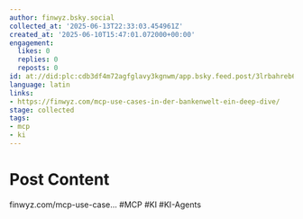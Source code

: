 ```yaml
---
author: finwyz.bsky.social
collected_at: '2025-06-13T22:33:03.454961Z'
created_at: '2025-06-10T15:47:01.072000+00:00'
engagement:
  likes: 0
  replies: 0
  reposts: 0
id: at://did:plc:cdb3df4m72agfglavy3kgnwm/app.bsky.feed.post/3lrbahreb6s2u
language: latin
links:
- https://finwyz.com/mcp-use-cases-in-der-bankenwelt-ein-deep-dive/
stage: collected
tags:
- mcp
- ki
---
```


# Post Content

finwyz.com/mcp-use-case...
#MCP #KI #KI-Agents